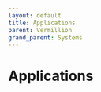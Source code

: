 ```yaml
---
layout: default
title: Applications
parent: Vermillion
grand_parent: Systems
---
```


# Applications
